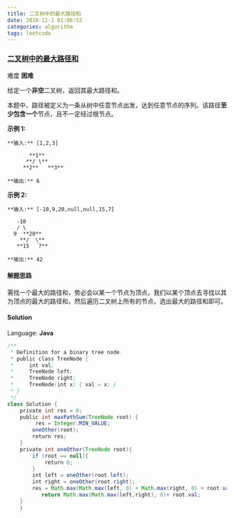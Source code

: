 ```yaml
---
title: 二叉树中的最大路径和
date: 2018-11-1 01:06:52
categories: algorithm
tags: leetcode
---
```

### [二叉树中的最大路径和](https://leetcode-cn.com/problems/binary-tree-maximum-path-sum/)

难度 **困难**


给定一个**非空**二叉树，返回其最大路径和。

本题中，路径被定义为一条从树中任意节点出发，达到任意节点的序列。该路径**至少包含一个**节点，且不一定经过根节点。

**示例 1:**

```
**输入:** [1,2,3]

       **1**
      **/ \**
     **2**   **3**

**输出:** 6
```

**示例 2:**

```
**输入:** [-10,9,20,null,null,15,7]

   -10
   / \
  9  **20**
    **/  \**
   **15   7**

**输出:** 42

```

####  解题思路
需找一个最大的路径和，势必会以某一个节点为顶点，我们以某个顶点去寻找以其为顶点的最大的路径和，然后遍历二叉树上所有的节点，选出最大的路径和即可。

#### Solution

Language: **Java**

```java
/**
 * Definition for a binary tree node.
 * public class TreeNode {
 *     int val;
 *     TreeNode left;
 *     TreeNode right;
 *     TreeNode(int x) { val = x; }
 * }
 */
class Solution {
    private int res = 0;
    public int maxPathSum(TreeNode root) {
         res = Integer.MIN_VALUE;
        oneOther(root);
        return res;
    }
    private int oneOther(TreeNode root){
        if (root == null){
            return 0;
        }
        int left = oneOther(root.left);
        int right = oneOther(root.right);
        res = Math.max(Math.max(left, 0) + Math.max(right, 0) + root.val , res);
           return Math.max(Math.max(left,right), 0)+ root.val;
    }
    }
```
